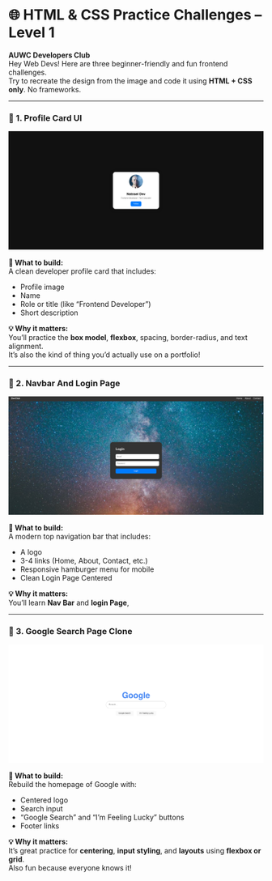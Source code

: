 # 🌐 HTML & CSS Practice Challenges – Level 1  
**AUWC Developers Club**  
Hey Web Devs! Here are three beginner-friendly and fun frontend challenges.  
Try to recreate the design from the image and code it using **HTML + CSS only**. No frameworks.  

---

### 🔹 1. Profile Card UI

![Profile Card Example](./image/web_1.png)

**🎯 What to build:**  
A clean developer profile card that includes:  
- Profile image  
- Name  
- Role or title (like “Frontend Developer”)  
- Short description  

**💡 Why it matters:**  
You’ll practice the **box model**, **flexbox**, spacing, border-radius, and text alignment.  
It’s also the kind of thing you’d actually use on a portfolio!

---

### 🔹 2. Navbar And Login Page 

![Responsive Navbar Example](./image/web_2.png)

**🎯 What to build:**  
A modern top navigation bar that includes:  
- A logo  
- 3-4 links (Home, About, Contact, etc.)  
- Responsive hamburger menu for mobile
- Clean Login Page Centered

**💡 Why it matters:**  
You’ll learn **Nav Bar** and  **login Page**, 

---

### 🔹 3. Google Search Page Clone

![Google Clone Example](./image/web_3.png)

**🎯 What to build:**  
Rebuild the homepage of Google with:  
- Centered logo  
- Search input  
- “Google Search” and “I’m Feeling Lucky” buttons  
- Footer links

**💡 Why it matters:**  
It’s great practice for **centering**, **input styling**, and **layouts** using **flexbox or grid**.  
Also fun because everyone knows it!
